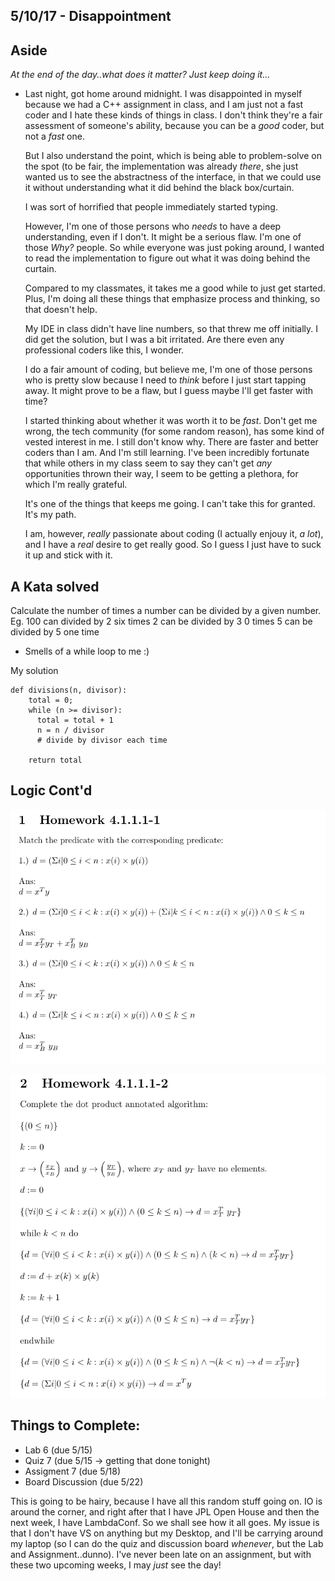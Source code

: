 ## 5/10/17 - Disappointment

## Aside 

  *At the end of the day..what does it matter? Just keep doing it...*

- Last night, got home around midnight. 
  I was disappointed in myself because we had a C++ assignment in class,
  and I am just not a fast coder and I hate these kinds of things in class.
  I don't think they're a fair assessment of someone's ability, 
  because you can be a *good* coder, but not a *fast* one.
  
  But I also understand the point, which is being able to problem-solve 
  on the spot (to be fair, the implementation was already *there*,
  she just wanted us to see the abstractness of the interface,
  in that we could use it without understanding what it did 
  behind the black box/curtain.
  
  I was sort of horrified that people immediately started typing.
  
  However, I'm one of those persons who *needs* to have a deep
  understanding, even if I don't. It might be a serious flaw. 
  I'm one of those *Why?* people. So while everyone was just 
  poking around, I wanted to read the implementation to figure
  out what it was doing behind the curtain.
  
  Compared to my classmates, it takes me a good while to just get started.
  Plus, I'm doing all these things that emphasize process and thinking,
  so that doesn't help. 
  
  My IDE in class didn't have line numbers, so that threw me off initially.
  I did get the solution, but I was a bit irritated. 
  Are there even any professional coders like this, I wonder.
  
  I do a fair amount of coding, but believe me, I'm one of those persons
  who is pretty slow because I need to *think* before I just start tapping
  away. It might prove to be a flaw, but I guess maybe I'll get faster 
  with time?
  
  I started thinking about whether it was worth it to be *fast*. 
  Don't get me wrong, the tech community (for some random reason),
  has some kind of vested interest in me. I still don't know why.
  There are faster and better coders than I am. And I'm still learning.
  I've been incredibly fortunate that while others in my class seem 
  to say they can't get *any* opportunities thrown their way,
  I seem to be getting a plethora, for which I'm really grateful.
  
  It's one of the things that keeps me going. I can't take this 
  for granted. It's my path. 
  
  I am, however, *really* passionate about coding (I actually enjouy it,
  *a lot*), and I have a *real* desire to get really good. So I guess 
  I just have to suck it up and stick with it. 
  


## A Kata solved

Calculate the number of times a number can be divided by a given number.
Eg. 100 can divided by 2 six times 
    2 can be divided by 3 0 times 
    5 can be divided by 5 one time
    
- Smells of a while loop to me :)

My solution

```
def divisions(n, divisor):
    total = 0;
    while (n >= divisor):
      total = total + 1 
      n = n / divisor 
      # divide by divisor each time
      
    return total

```

## Logic Cont'd

![l_001](/images/l_001.png)

![l_002](/images/l_002.png)

## Things to Complete:

- Lab 6 (due 5/15)
- Quiz 7 (due 5/15 -> getting that done tonight)
- Assigment 7 (due 5/18)
- Board Discussion (due 5/22)

This is going to be hairy, because I have all this random stuff going on.
IO is around the corner, and right after that I have JPL Open House and
then the next week, I have LambdaConf. So we shall see how it all goes.
My issue is that I don't have VS on anything but my Desktop,
and I'll be carrying around my laptop (so I can do the quiz and 
discussion board *whenever*, but the Lab and Assignment..dunno).
I've never been late on an assignment, but with these two upcoming weeks,
I may *just* see the day!
